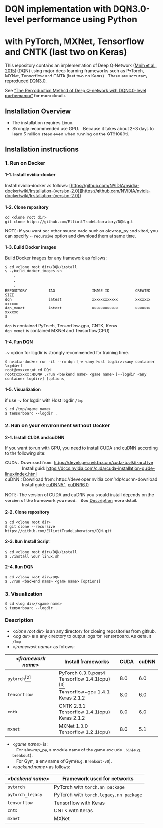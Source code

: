 # DQN implementation with DQN3.0-level performance using Python
# with PyTorch, MXNet, Tensorflow and CNTK (last two on Keras)

This repository contains an implementation of Deep Q-Network ([Mnih et al., 2015](https://www.nature.com/articles/nature14236)) (DQN) using major deep learning frameworks such as PyTorch, MXNet, Tensorflow and CNTK (last two on Keras) .
These are accuracy reproduced [DQN3.0](https://github.com/deepmind/dqn).

See ["The Reproduction Method of Deep Q-network with DQN3.0-level performance"](https://elliotttradelaboratory.github.io/DQN/) for more details.

## Installation Overview

* The installation requires Linux.<br>
* Strongly recommended use GPU.　Because it takes about 2~3 days to learn 5 million steps even when running on the GTX1080ti.

## Installation instructions

### 1. Run on Docker

#### 1-1. Install nvidia-docker

Install nvidia-docker as follows:
[https://github.com/NVIDIA/nvidia-docker/wiki/Installation-(version-2.0)](https://github.com/NVIDIA/nvidia-docker/wiki/Installation-(version-2.0))

#### 1-2. Clone repository

```
cd <clone root dir>
git clone https://github.com/ElliottTradeLaboratory/DQN.git
```

NOTE: If you want see other source code such as alewrap_py and xitari, you can specify `--recursive` option and download them at same time.

#### 1-3. Build Docker images

Build Docker images for any framework as follows:
```
$ cd <clone root dir>/DQN/install
$ ./build_docker_images.sh
　　・
　　・
　　・
REPOSITORY          TAG                 IMAGE ID            CREATED             SIZE
dqn                 latest              xxxxxxxxxxxx        xxxxxxx             xxxxxx
dqn_mxnet           latest              xxxxxxxxxxxx        xxxxxxx             xxxxxx
$
```
`dqn` is contained PyTorch, Tensorflow-gpu, CNTK, Keras.<br>
`dqn_mxnet` is contained MXNet and Tensorflow(CPU)

#### 1-4. Run DQN
`-v` option for logdir is strongly recommended for training time.

```
$ nvidia-docker run -it --rm dqn [-v <any Host logdir>:<any container logdir>]
root@xxxxxx:/# cd DQM
root@xxxxxx:/DQN# ./run <backend name> <game name> [--logdir <any container logdir>] [options]
```

#### 1-5. Visualization

if use `-v` for logdir with Host logdir `/tmp`
```
$ cd /tmp/<game name>
$ tensorboard --logdir .
```

### 2. Run on your environment without Docker

#### 2-1. Install CUDA and cuDNN

If you want to run with GPU, you need to install CUDA and cuDNN according to the following site:

CUDA  : Download from: https://developer.nvidia.com/cuda-toolkit-archive<br>
　　　　Install guid: https://docs.nvidia.com/cuda/cuda-installation-guide-linux/index.html<br>
cuDNN : Download from: https://developer.nvidia.com/rdp/cudnn-download<br>
　　　　Install guid: [cuDNN5.1](http://developer2.download.nvidia.com/compute/machine-learning/cudnn/secure/v5.1/prod/doc/cudnn_install.txt?4Y7u0FqHrotFcmVuCKOpM2anE-n8iMSBbn9WCrSMFTUFQzXCSGfEIkdPvFi0yoyTYBTKJzIiKiVwvgSYDqnfDzpew8WT1PdIAnXOeStXoMX2meBxzvBWZmNaVc3dt5u8Cv96mWCoTVp87ppWFM22UG1vqwAgwu4pR-W7m7fuHGOfIMYr), [cuDNN6.0](http://developer2.download.nvidia.com/compute/machine-learning/cudnn/secure/v6/prod/Doc/cudnn_install-2.txt?5e1fCcgO0eYlHY7zwZH-LBiJJBZRX4pF_wv1Gf3hq1lpsF6Q0pvkc0BkdZKVwfxaT-m8iAjLn0ZV6NRh_-jGp8GCMDnmUmCHtxQ82UQnwQVlrzZebTFGRm5q90Ic8S7UC2SMG0Z-NXlwLQfqOpr7l6YErWhJB1Ai2dc4ggsXjPFAtEx_)

NOTE: The version of CUDA and cuDNN you should install depends on the version of the framework you need.　See [Description](#description) more detail.

#### 2-2. Clone repository

```
$ cd <clone root dir>
$ git clone --recursive https://github.com/ElliottTradeLaboratory/DQN.git
```

#### 2-3. Run Install Script

```
$ cd <clone root dir>/DQN/install
$ ./install_your_linux.sh
```

#### 2-4. Run DQN

```
$ cd <clone root dir>/DQN
$ ./run <backend name> <game name> [options]
```

### 3. Visualization

```
$ cd <log dir>/<game name>
$ tensorboard --logdir .
```

### Description
* _\<clone root dir\>_ is an any directory for cloning repositories from github.<br>
* _\<log dir\>_ is a any directory to output logs for Tensorboard. As default `/tmp`<br>
* _\<framework name\>_ as follows:

_\<framework name\>_ | Install frameworks| CUDA | cuDNN
---------------|-----|-----|-----
`pytorch`[<sup>[2]</sup>](#pytorch_cuda) | PyTorch 0.3.0.post4<br> Tensorflow 1.4.1(cpu)[<sup>[3]</sup>](#tensorflow) | 8.0 | 6.0 
`tensorflow` | Tensorflow-gpu 1.4.1<br>Keras 2.1.2 | 8.0 | 6.0
`cntk` | CNTK 2.3.1<br> Tensorflow 1.4.1(cpu)<br>Keras 2.1.2 | 8.0 | 6.0
`mxnet` | MXNet 1.0.0<br> Tensorflow 1.2.1(cpu) | 8.0 | 5.1

* _\<game name\>_ is:<br>
　For alewrap_py,  a module name of the game exclude `.bin`(e.g. `breakout`).<br>
　For Gym, a env name of Gym(e.g. `Breakout-v0`).<br>
* _\<backend name\>_ as follows:

_\<backend name\>_ | Framework used for networks
---------------|----------
`pytorch` | PyTorch with `torch.nn package`
`pytorch_legacy` | PyTorch with `torch.legacy.nn package`
`tensorflow` | Tensorflow with Keras
`cntk` | CNTK with Keras
`mxnet` | MXNet
